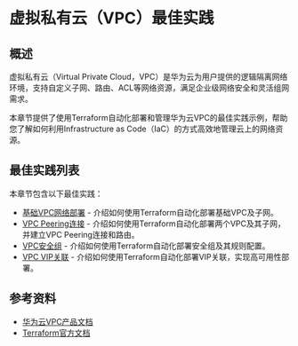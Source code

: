 # 虚拟私有云（VPC）最佳实践

## 概述

虚拟私有云（Virtual Private Cloud，VPC）是华为云为用户提供的逻辑隔离网络环境，支持自定义子网、路由、ACL等网络资源，满足企业级网络安全和灵活组网需求。

本章节提供了使用Terraform自动化部署和管理华为云VPC的最佳实践示例，帮助您了解如何利用Infrastructure as Code（IaC）的方式高效地管理云上的网络资源。

## 最佳实践列表

本章节包含以下最佳实践：

* [基础VPC网络部署](basic.md) - 介绍如何使用Terraform自动化部署基础VPC及子网。
* [VPC Peering连接](peering.md) - 介绍如何使用Terraform自动化部署两个VPC及其子网，并建立VPC Peering连接和路由。
* [VPC安全组](security_group.md) - 介绍如何使用Terraform自动化部署安全组及其规则配置。
* [VPC VIP关联](vip_associate.md) - 介绍如何使用Terraform自动化部署VIP关联，实现高可用性部署。

## 参考资料

- [华为云VPC产品文档](https://support.huaweicloud.com/vpc/index.html)
- [Terraform官方文档](https://www.terraform.io/docs/index.html)
